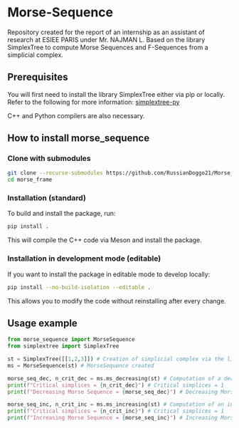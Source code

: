 # Morse-Sequence

Repository created for the report of an internship as an assistant of research at ESIEE PARIS under Mr. NAJMAN L.
Based on the library SimplexTree to compute Morse Sequences and F-Sequences from a simplicial complex.

## Prerequisites

You will first need to install the library SimplexTree either via pip or locally.
Refer to the following for more information: [simplextree-py](https://github.com/peekxc/simplextree-py)

C++ and Python compilers are also necessary.

## How to install morse_sequence

### Clone with submodules

```bash
git clone --recurse-submodules https://github.com/RussianDoggo21/Morse_Sequence.git
cd morse_frame
```

### Installation (standard)

To build and install the package, run:

```bash
pip install .
```

This will compile the C++ code via Meson and install the package.

### Installation in development mode (editable)

If you want to install the package in editable mode to develop locally:

```bash
pip install --no-build-isolation --editable .
```

This allows you to modify the code without reinstalling after every change.

## Usage example

```python
from morse_sequence import MorseSequence
from simplextree import SimplexTree

st = SimplexTree([[1,2,3]]) # Creation of simplicial complex via the library SimplexTree
ms = MorseSequence(st) # MorseSequence created

morse_seq_dec, n_crit_dec = ms.ms_decreasing(st) # Computation of a decreasing Morse Sequence on st and its critical simplices
print(f"Critical simplices = {n_crit_dec}") # Critical simplices = 1
print(f"Decreasing Morse Sequence = {morse_seq_dec}") # Decreasing Morse Sequence = [((2, 3), (1, 2, 3)), ((3,), (1, 3)), ((1,), (1, 2)), [(2,)]]

morse_seq_inc, n_crit_inc = ms.ms_increasing(st) # Computation of an increasing Morse Sequence on st and its critical simplices
print(f"Critical simplices = {n_crit_inc}") # Critical simplices = 1
print(f"Increasing Morse Sequence = {morse_seq_inc}") # Increasing Morse Sequence = [[1], ([3], [1, 3]), ([2], [2, 3]), ([1, 2], [1, 2, 3])]

```
